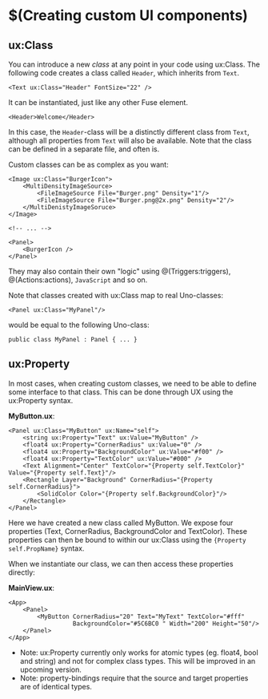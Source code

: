 # $(Creating custom UI components)

## ux:Class

You can introduce a new _class_ at any point in your code using ux:Class. The following code creates a class called `Header`, which inherits from `Text`.

```
<Text ux:Class="Header" FontSize="22" />
```

It can be instantiated, just like any other Fuse element.

```
<Header>Welcome</Header>
```

In this case, the `Header`-class will be a distinctly different class from `Text`, although all properties from `Text` will also be available. Note that the class can be defined in a separate file, and often is.

Custom classes can be as complex as you want:

```
<Image ux:Class="BurgerIcon">
	<MultiDensityImageSource>
		<FileImageSource File="Burger.png" Density="1"/>
		<FileImageSource File="Burger.png@2x.png" Density="2"/>
	</MultiDenistyImageSoruce>
</Image>

<!-- ... -->

<Panel>
	<BurgerIcon />
</Panel>
```

They may also contain their own "logic" using @(Triggers:triggers), @(Actions:actions), `JavaScript` and so on.

Note that classes created with ux:Class map to real Uno-classes:

```
<Panel ux:Class="MyPanel"/>
```

would be equal to the following Uno-class:

```
public class MyPanel : Panel { ... }
```

## ux:Property

In most cases, when creating custom classes, we need to be able to define some interface to that class. This can be done through UX using the ux:Property syntax.

__MyButton.ux__:

```
<Panel ux:Class="MyButton" ux:Name="self">
    <string ux:Property="Text" ux:Value="MyButton" />
    <float4 ux:Property="CornerRadius" ux:Value="0" />
    <float4 ux:Property="BackgroundColor" ux:Value="#f00" />
    <float4 ux:Property="TextColor" ux:Value="#000" />
    <Text Alignment="Center" TextColor="{Property self.TextColor}" Value="{Property self.Text}"/>
    <Rectangle Layer="Background" CornerRadius="{Property self.CornerRadius}">
        <SolidColor Color="{Property self.BackgroundColor}"/>
    </Rectangle>
</Panel>
```

Here we have created a new class called MyButton. We expose four properties (Text, CornerRadius, BackgroundColor and TextColor). These properties can then be bound to within our ux:Class using the `{Property self.PropName}` syntax.

When we instantiate our class, we can then access these properties directly:

__MainView.ux__:
```
<App>
	<Panel>
		<MyButton CornerRadius="20" Text="MyText" TextColor="#fff"
			      BackgroundColor="#5C6BC0 " Width="200" Height="50"/>
	</Panel>
</App>
```

- Note: ux:Property currently only works for atomic types (eg. float4, bool and string) and not for complex class types. This will be improved in an upcoming version.
- Note: property-bindings require that the source and target properties are of identical types.
